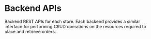 # Backend APIs
Backend REST APIs for each store. Each backend provides a similar interface for performing CRUD operations on the resources required to place and retrieve orders.


